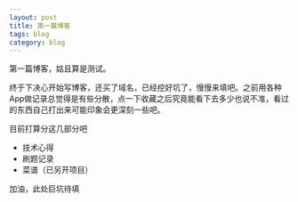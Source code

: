 ```yaml
---
layout: post
title: 第一篇博客
tags: blog
category: blog
---
```


第一篇博客，姑且算是测试。

终于下决心开始写博客，还买了域名，已经挖好坑了，慢慢来填吧。之前用各种App做记录总觉得是有些分散，点一下收藏之后究竟能看下去多少也说不准，看过的东西自己打出来可能印象会更深刻一些吧。<!--more-->

目前打算分这几部分吧
* 技术心得
* 刷题记录
* 菜谱（已另开项目）

加油，此处巨坑待填